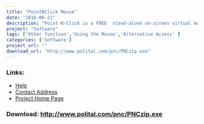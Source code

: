 ```yaml
---
title: "PointNClick Mouse"
date: "2016-06-21"
description: "Point-N-Click is a FREE  stand-alone on-screen virtual mouse designed for anyone with a disability that makes it difficult or impossible to click a physical computer mouse. As long as they can move a mouse, trackball or other pointing device, they can send mouse clicks to virtually any Windows application or DOS application that can run within a window and even many that are full screen."
project: "Software"
tags: ['Other function','Using the Mouse','Alternative Access' ]
categories: ['Software']
project_url: ""
download_url: "http://www.polital.com/pnc/PNCzip.exe"
---
```



### Links:
- <a href="http://www.oatsoft.org/Software/pointnclick-mouse/help">Help</a>
- <a href="mailto:Point-N-Click@polital.com">Contact Address</a>
- <a href="http://www.polital.com/pnc/">Project Home Page</a>

### Download: http://www.polital.com/pnc/PNCzip.exe 